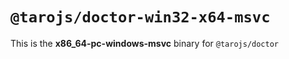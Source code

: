 # `@tarojs/doctor-win32-x64-msvc`

This is the **x86_64-pc-windows-msvc** binary for `@tarojs/doctor`
